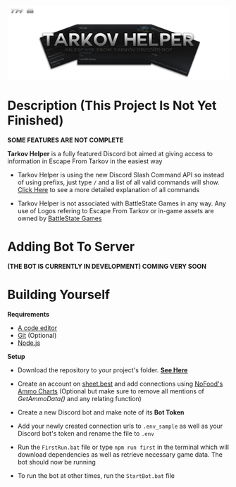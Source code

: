 ![Tarkov Helper Banner](src/assets/Media/SecondBanner3000x1000.png)
# Description (This Project Is Not Yet Finished)
**SOME FEATURES ARE NOT COMPLETE**

**Tarkov Helper** is a fully featured Discord bot aimed at giving access to information in Escape From Tarkov in the easiest way

 - Tarkov Helper is using the new Discord Slash Command API so instead of using prefixs, just type `/` and a list of all valid commands will show. [Click Here](https://github.com/BetrixEdits/Tarkov-Helper/wiki/Commands) to see a more detailed explanation of all commands
 
 - Tarkov Helper is not associated with BattleState Games in any way. Any use of Logos refering to Escape From Tarkov or in-game assets are owned by [BattleState Games](https://www.battlestategames.com)
 

# Adding Bot To Server 
**(THE BOT IS CURRENTLY IN DEVELOPMENT) COMING VERY SOON**

# Building Yourself

**Requirements**
- [A code editor](https://code.visualstudio.com/download)
- [Git](https://git-scm.com/downloads) (Optional)
- [Node.js](https://nodejs.org/en/) 

**Setup**
- Download the repository to your project's folder. [**See Here**](https://docs.github.com/en/github/creating-cloning-and-archiving-repositories/cloning-a-repository)

 - Create an account on [sheet.best](https://sheet.best) and add connections using [NoFood's Ammo Charts](https://docs.google.com/spreadsheets/d/1jjWcIue0_PCsbLQAiL5VrIulPK8SzM5jjiCMx9zUuvE/edit#gid=64053005) (Optional but make sure to remove all mentions of *GetAmmoData()* and any relating function)

- Create a new Discord bot and make note of its **Bot Token**

 - Add your newly created connection urls to `.env_sample` as well as your Discord bot's token and rename the file to `.env`

- Run the `FirstRun.bat` file or type `npm run first` in the terminal which will download dependencies as well as retrieve necessary game data. The bot should now be running
- To run the bot at other times, run the `StartBot.bat` file
